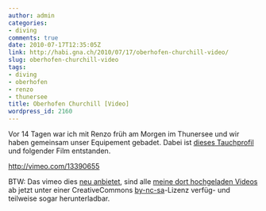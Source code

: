 ```yaml
---
author: admin
categories:
- diving
comments: true
date: 2010-07-17T12:35:05Z
link: http://habi.gna.ch/2010/07/17/oberhofen-churchill-video/
slug: oberhofen-churchill-video
tags:
- diving
- oberhofen
- renzo
- thunersee
title: Oberhofen Churchill [Video]
wordpress_id: 2160
---
```


Vor 14 Tagen war ich mit Renzo früh am Morgen im Thunersee und wir haben gemeinsam unser Equipement gebadet. Dabei ist [dieses Tauchprofil](http://habi.gna.ch/divelog/2010.07.03.oberhofen.pdf) und folgender Film entstanden.

http://vimeo.com/13390655

BTW: Das vimeo dies [neu anbietet](http://vimeo.com/blog:321), sind alle [meine dort hochgeladen Videos](http://vimeo.com/habi/videos) ab jetzt unter einer CreativeCommons [by-nc-sa](http://creativecommons.org/licenses/by-nc-sa/3.0/)-Lizenz verfüg- und teilweise sogar herunterladbar.
